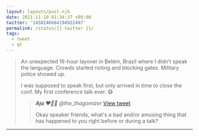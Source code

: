```yaml
---
layout: layouts/post.njk
date: 2021-11-10 01:34:37 +00:00
twitter: '1458246684194922497'
permalink: /status/{{ twitter }}/
tags: 
  - tweet
  - qt
---
```


> An unexpected 16-hour layover in Belém, Brazil where I didn’t speak the language. Crowds started rioting and blocking gates. Military police showed up.
> 
> I was supposed to speak first, but only arrived in time to close the conf. My first conference talk ever. 😅 
> 
> > <cite>**Aja ❤️💜💙** @the_thagomizer</cite> [View tweet](https://twitter.com/the_thagomizer/status/1458219624848265218)
> > 
> > Okay speaker friends, what's a bad and/or amusing thing that has happened to you right before or during a talk?

---
